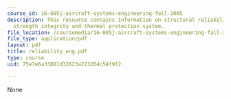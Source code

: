 ```yaml
---
course_id: 16-885j-aircraft-systems-engineering-fall-2005
description: This resource contains information on structural reliability, space shuttle,
  strength integrity and thermal protection system.
file_location: /coursemedia/16-885j-aircraft-systems-engineering-fall-2005/75e7e6a33881d32623a223264c54f9f2_reliability_eng.pdf
file_type: application/pdf
layout: pdf
title: reliability_eng.pdf
type: course
uid: 75e7e6a33881d32623a223264c54f9f2

---
```

None